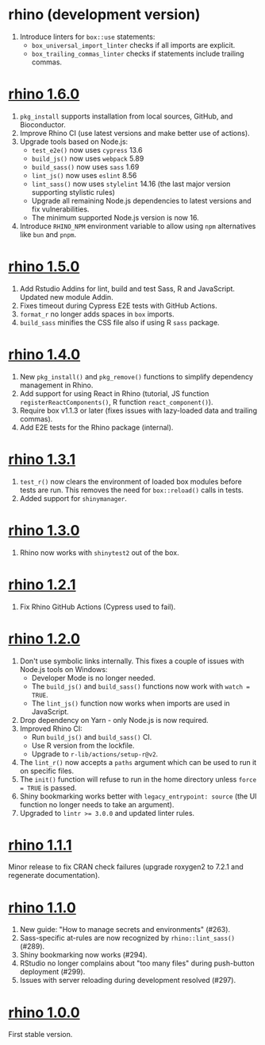 # rhino (development version)

1. Introduce linters for `box::use` statements:
    * `box_universal_import_linter` checks if all imports are explicit.
    * `box_trailing_commas_linter` checks if statements include trailing commas.

# [rhino 1.6.0](https://github.com/Appsilon/rhino/releases/tag/v1.6.0)

1. `pkg_install` supports installation from local sources, GitHub, and Bioconductor.
2. Improve Rhino CI (use latest versions and make better use of actions).
3. Upgrade tools based on Node.js:
    * `test_e2e()` now uses `cypress` 13.6
    * `build_js()` now uses `webpack` 5.89
    * `build_sass()` now uses `sass` 1.69
    * `lint_js()` now uses `eslint` 8.56
    * `lint_sass()` now uses `stylelint` 14.16 (the last major version supporting stylistic rules)
    * Upgrade all remaining Node.js dependencies to latest versions and fix vulnerabilities.
    * The minimum supported Node.js version is now 16.
4. Introduce `RHINO_NPM` environment variable
to allow using `npm` alternatives like `bun` and `pnpm`.

# [rhino 1.5.0](https://github.com/Appsilon/rhino/releases/tag/v1.5.0)

1. Add Rstudio Addins for lint, build and test Sass, R and JavaScript. Updated new module Addin.
2. Fixes timeout during Cypress E2E tests with GitHub Actions.
3. `format_r` no longer adds spaces in `box` imports.
4. `build_sass` minifies the CSS file also if using R `sass` package.

# [rhino 1.4.0](https://github.com/Appsilon/rhino/releases/tag/v1.4.0)

1. New `pkg_install()` and `pkg_remove()` functions to simplify dependency management in Rhino.
2. Add support for using React in Rhino
(tutorial, JS function `registerReactComponents()`, R function `react_component()`).
3. Require box v1.1.3 or later (fixes issues with lazy-loaded data and trailing commas).
4. Add E2E tests for the Rhino package (internal).

# [rhino 1.3.1](https://github.com/Appsilon/rhino/releases/tag/v1.3.1)

1. `test_r()` now clears the environment of loaded box modules before tests are run.
This removes the need for `box::reload()` calls in tests.
2. Added support for `shinymanager`.

# [rhino 1.3.0](https://github.com/Appsilon/rhino/releases/tag/v1.3.0)

1. Rhino now works with `shinytest2` out of the box.

# [rhino 1.2.1](https://github.com/Appsilon/rhino/releases/tag/v1.2.1)

1. Fix Rhino GitHub Actions (Cypress used to fail).

# [rhino 1.2.0](https://github.com/Appsilon/rhino/releases/tag/v1.2.0)

1. Don't use symbolic links internally.
This fixes a couple of issues with Node.js tools on Windows:
    * Developer Mode is no longer needed.
    * The `build_js()` and `build_sass()` functions now work with `watch = TRUE`.
    * The `lint_js()` function now works when imports are used in JavaScript.
2. Drop dependency on Yarn - only Node.js is now required.
3. Improved Rhino CI:
    * Run `build_js()` and `build_sass()` CI.
    * Use R version from the lockfile.
    * Upgrade to `r-lib/actions/setup-r@v2`.
4. The `lint_r()` now accepts a `paths` argument which can be used to run it on specific files.
5. The `init()` function will refuse to run in the home directory unless `force = TRUE` is passed.
6. Shiny bookmarking works better with `legacy_entrypoint: source`
(the UI function no longer needs to take an argument).
7. Upgraded to `lintr >= 3.0.0` and updated linter rules.

# [rhino 1.1.1](https://github.com/Appsilon/rhino/releases/tag/v1.1.1)

Minor release to fix CRAN check failures (upgrade roxygen2 to 7.2.1 and regenerate documentation).

# [rhino 1.1.0](https://github.com/Appsilon/rhino/releases/tag/v1.1.0)

1. New guide:  "How to manage secrets and environments" (#263).
2. Sass-specific at-rules are now recognized by `rhino::lint_sass()` (#289).
3. Shiny bookmarking now works (#294).
4. RStudio no longer complains about "too many files" during push-button deployment (#299).
5. Issues with server reloading during development resolved (#297).

# [rhino 1.0.0](https://github.com/Appsilon/rhino/releases/tag/v1.0.0)

First stable version.
